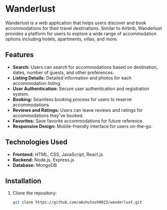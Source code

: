 # Wanderlust

Wanderlust is a web application that helps users discover and book accommodations for their travel destinations. Similar to Airbnb, Wanderlust provides a platform for users to explore a wide range of accommodation options including hotels, apartments, villas, and more.

## Features

- **Search:** Users can search for accommodations based on destination, dates, number of guests, and other preferences.
- **Listing Details:** Detailed information and photos for each accommodation listing.
- **User Authentication:** Secure user authentication and registration system.
- **Booking:** Seamless booking process for users to reserve accommodations.
- **Reviews and Ratings:** Users can leave reviews and ratings for accommodations they've booked.
- **Favorites:** Save favorite accommodations for future reference.
- **Responsive Design:** Mobile-friendly interface for users on-the-go.

## Technologies Used

- **Frontend:** HTML, CSS, JavaScript, React.js
- **Backend:** Node.js, Express.js
- **Database:** MongoDB


## Installation

1. Clone the repository:

   ```bash
   git clone https://github.com/aAshutosh0023/wanderlust.git
